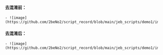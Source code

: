 #### 去混淆前：
	- ![image](https://github.com/2beNo2/script_record/blob/main/jeb_scripts/demo1/image/before.png)


#### 去混淆后：
	- ![image](https://github.com/2beNo2/script_record/blob/main/jeb_scripts/demo1/image/after.png)
